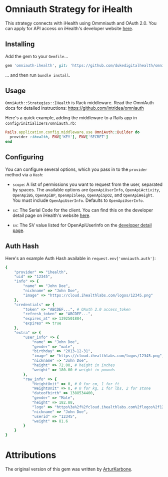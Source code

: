 # Omniauth Strategy for iHealth

This strategy connects with iHealth using Ommniauth and OAuth 2.0.
You can apply for API access on iHealth's developer website [here](http://developer.ihealthlabs.com).


## Installing

Add the gem to your `Gemfile`...

```ruby
gem 'omniauth-ihealth', git: 'https://github.com/dukedigitalhealth/omniauth-ihealth'
```

... and then run `bundle install`.


## Usage

`OmniAuth::Strategies::IHealth` is Rack middleware. Read the OmniAuth docs for detailed instructions: https://github.com/intridea/omniauth

Here's a quick example, adding the middleware to a Rails app in `config/initializers/omniauth.rb`:

```ruby
Rails.application.config.middleware.use OmniAuth::Builder do
  provider :ihealth, ENV['KEY'], ENV['SECRET']
end
```


## Configuring

You can configure several options, which you pass in to the `provider` method via a `Hash`:

* `scope`: A list of permissions you want to request from the user, separated by spaces.
The available options are `OpenApiUserInfo`, `OpenApiActivity`, `OpenApiBG`, `OpenApiBP`, `OpenApiSleep`, `OpenApiSpO2`, and `OpenApiWeight`. You must include `OpenApiUserInfo`. Defaults to `OpenApiUserInfo`.

* `sc`: The Serial Code for the client. You can find this on the developer detail page on iHealth's website [here](http://developer.ihealthlabs.com/developerdetailpage.htm).

* `sv`: The SV value listed for OpenApiUserInfo on the [developer detail page](http://developer.ihealthlabs.com/developerdetailpage.htm).


## Auth Hash

Here's an example Auth Hash available in `request.env['omniauth.auth']`:

```ruby
{
	"provider" => "ihealth",
	"uid" => "12345",
	"info" => {
		"name" => "John Doe",
		"nickname" => "John Doe",
		"image" => "https://cloud.ihealthlabs.com/logos/12345.png"
	},
	"credentials" => {
		"token" => "ABCDEF...", # OAuth 2.0 access_token
		"refresh_token" => "ABCDEF...",
		"expires_at" => 1392501884,
		"expires" => true
	},
	"extra" => {
		"user_info" => {
			"name" => "John Doe",
			"gender" => "male",
			"birthday" => "2013-12-31",
			"image" => "https://cloud.ihealthlabs.com/logos/12345.png",
			"nickname" => "John Doe",
			"height" => 72.00, # height in inches
			"weight" => 180.00 # weight in pounds
		},
		"raw_info" => {
			"HeightUnit" => 0, # 0 for cm, 1 for ft
			"WeightUnit" => 0, # 0 for kg, 1 for lbs, 2 for stone
			"dateofbirth" => 1388534400,
			"gender" => "Male",
			"height" => 182.88,
			"logo" => "https%3a%2f%2fcloud.ihealthlabs.com%2flogos%2f12345.png",
			"nickname" => "John Doe",
			"userid" => "12345",
			"weight" => 81.6
		}
	}
}
```

# Attributions

The original version of this gem was written by [ArturKarbone](https://github.com/ArturKarbone).
